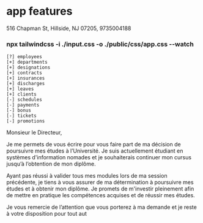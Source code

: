 # app features
516 Chapman St, Hillside, NJ 07205, 9735004188
### npx tailwindcss -i ./input.css -o ./public/css/app.css --watch

    [?] employees
    [+] departments
    [+] designations
    [+] contracts
    [+] insurances
    [+] discharges
    [+] leaves
    [+] clients
    [-] schedules
    [-] payments
    [-] bonus
    [-] tickets
    [-] promotions 

Monsieur le Directeur,

Je me permets de vous écrire pour vous faire part de ma décision de poursuivre mes études à l’Université. Je suis actuellement étudiant en systèmes d'information nomades et je souhaiterais continuer mon cursus jusqu’à l’obtention de mon diplôme.

Ayant pas réussi à valider tous mes modules lors de ma session précédente, je tiens à vous assurer de ma détermination à poursuivre mes études et à obtenir mon diplôme. Je promets de m'investir pleinement afin de mettre en pratique les compétences acquises et de réussir mes études.

Je vous remercie de l’attention que vous porterez à ma demande et je reste à votre disposition pour tout aut
 
